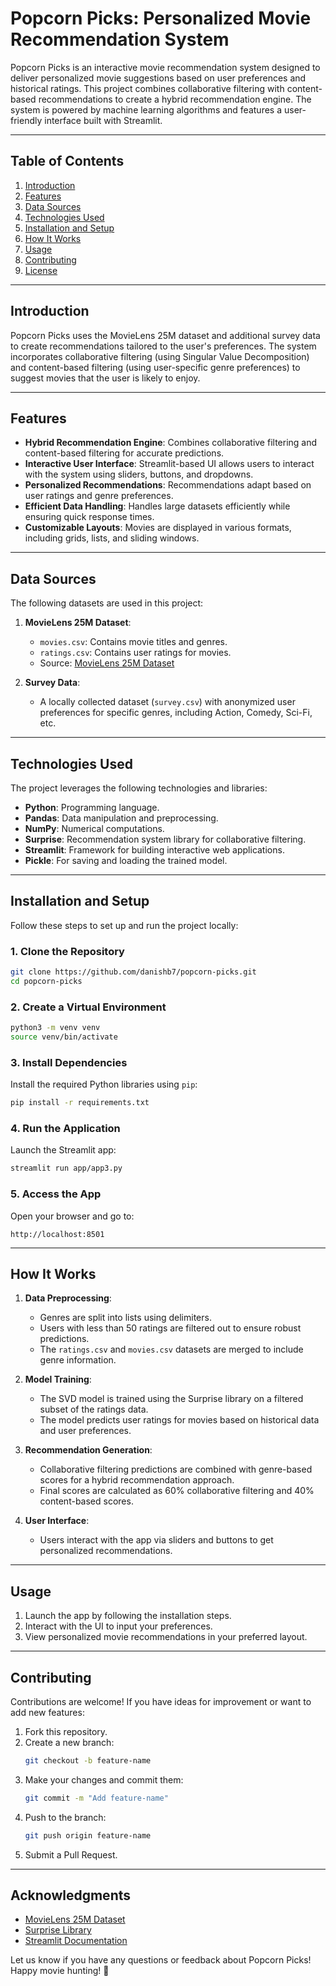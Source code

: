 # **Popcorn Picks: Personalized Movie Recommendation System**

Popcorn Picks is an interactive movie recommendation system designed to deliver personalized movie suggestions based on user preferences and historical ratings. This project combines collaborative filtering with content-based recommendations to create a hybrid recommendation engine. The system is powered by machine learning algorithms and features a user-friendly interface built with Streamlit.

---

## **Table of Contents**
1. [Introduction](#introduction)
2. [Features](#features)
3. [Data Sources](#data-sources)
4. [Technologies Used](#technologies-used)
5. [Installation and Setup](#installation-and-setup)
6. [How It Works](#how-it-works)
7. [Usage](#usage)
8. [Contributing](#contributing)
9. [License](#license)

---

## **Introduction**
Popcorn Picks uses the MovieLens 25M dataset and additional survey data to create recommendations tailored to the user's preferences. The system incorporates collaborative filtering (using Singular Value Decomposition) and content-based filtering (using user-specific genre preferences) to suggest movies that the user is likely to enjoy.

---

## **Features**
- **Hybrid Recommendation Engine**:
  Combines collaborative filtering and content-based filtering for accurate predictions.
- **Interactive User Interface**:
  Streamlit-based UI allows users to interact with the system using sliders, buttons, and dropdowns.
- **Personalized Recommendations**:
  Recommendations adapt based on user ratings and genre preferences.
- **Efficient Data Handling**:
  Handles large datasets efficiently while ensuring quick response times.
- **Customizable Layouts**:
  Movies are displayed in various formats, including grids, lists, and sliding windows.

---

## **Data Sources**
The following datasets are used in this project:
1. **MovieLens 25M Dataset**:
   - `movies.csv`: Contains movie titles and genres.
   - `ratings.csv`: Contains user ratings for movies.
   - Source: [MovieLens 25M Dataset](https://grouplens.org/datasets/movielens/25m/)

2. **Survey Data**:
   - A locally collected dataset (`survey.csv`) with anonymized user preferences for specific genres, including Action, Comedy, Sci-Fi, etc.

---

## **Technologies Used**
The project leverages the following technologies and libraries:
- **Python**: Programming language.
- **Pandas**: Data manipulation and preprocessing.
- **NumPy**: Numerical computations.
- **Surprise**: Recommendation system library for collaborative filtering.
- **Streamlit**: Framework for building interactive web applications.
- **Pickle**: For saving and loading the trained model.

---

## **Installation and Setup**
Follow these steps to set up and run the project locally:

### **1. Clone the Repository**
```bash
git clone https://github.com/danishb7/popcorn-picks.git
cd popcorn-picks
```

### **2. Create a Virtual Environment**
```bash
python3 -m venv venv
source venv/bin/activate
```

### **3. Install Dependencies**
Install the required Python libraries using `pip`:
```bash
pip install -r requirements.txt
```

### **4. Run the Application**
Launch the Streamlit app:
```bash
streamlit run app/app3.py
```

### **5. Access the App**
Open your browser and go to:
```
http://localhost:8501
```

---

## **How It Works**
1. **Data Preprocessing**:
   - Genres are split into lists using delimiters.
   - Users with less than 50 ratings are filtered out to ensure robust predictions.
   - The `ratings.csv` and `movies.csv` datasets are merged to include genre information.

2. **Model Training**:
   - The SVD model is trained using the Surprise library on a filtered subset of the ratings data.
   - The model predicts user ratings for movies based on historical data and user preferences.

3. **Recommendation Generation**:
   - Collaborative filtering predictions are combined with genre-based scores for a hybrid recommendation approach.
   - Final scores are calculated as 60% collaborative filtering and 40% content-based scores.

4. **User Interface**:
   - Users interact with the app via sliders and buttons to get personalized recommendations.

---

## **Usage**
1. Launch the app by following the installation steps.
2. Interact with the UI to input your preferences.
3. View personalized movie recommendations in your preferred layout.

---

## **Contributing**
Contributions are welcome! If you have ideas for improvement or want to add new features:
1. Fork this repository.
2. Create a new branch:
   ```bash
   git checkout -b feature-name
   ```
3. Make your changes and commit them:
   ```bash
   git commit -m "Add feature-name"
   ```
4. Push to the branch:
   ```bash
   git push origin feature-name
   ```
5. Submit a Pull Request.

---

## **Acknowledgments**
- [MovieLens 25M Dataset](https://grouplens.org/datasets/movielens/25m/)
- [Surprise Library](https://surprise.readthedocs.io/)
- [Streamlit Documentation](https://docs.streamlit.io/)

Let us know if you have any questions or feedback about Popcorn Picks! Happy movie hunting! 🍿
